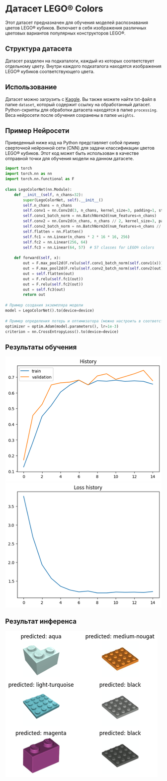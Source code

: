 # Датасет LEGO® Colors

Этот датасет предназначен для обучения моделей распознавания цветов LEGO® кубиков. Включает в себя изображения различных цветовых вариантов популярных конструкторов LEGO®.

## Структура датасета

Датасет разделен на подкаталоги, каждый из которых соответствует отдельному цвету. Внутри каждого подкаталога находятся изображения LEGO® кубиков соответствующего цвета.

## Использование

Датасет можно загрузить с [Kaggle](https://www.kaggle.com/datasets/thijshavinga/lego-colors/data). Вы также можете найти txt-файл в папке `dataset`, который содержит ссылку на обработанный датасет. Python-скрипты для обработки датасета находятся в папке `processing`. Веса нейросети после обучения сохранены в папке `weights`.


## Пример Нейросети
Приведенный ниже код на Python представляет собой пример сверточной нейронной сети (CNN) для задачи классификации цветов LEGO® кубиков. Этот код может быть использован в качестве отправной точки для обучения модели на данном датасете.

```python
import torch
import torch.nn as nn
import torch.nn.functional as F

class LegoColorNet(nn.Module):
    def __init__(self, n_chans=32):
        super(LegoColorNet, self).__init__()
        self.n_chans = n_chans
        self.conv1 = nn.Conv2d(3, n_chans, kernel_size=3, padding=1, stride=1)
        self.conv1_batch_norm = nn.BatchNorm2d(num_features=n_chans)
        self.conv2 = nn.Conv2d(n_chans, n_chans // 2, kernel_size=3, padding=1, stride=1)
        self.conv2_batch_norm = nn.BatchNorm2d(num_features=n_chans // 2)
        self.flatten = nn.Flatten()
        self.fc1 = nn.Linear(n_chans * 2 * 16 * 16, 256)
        self.fc2 = nn.Linear(256, 64)
        self.fc3 = nn.Linear(64, 57)  # 57 classes for LEGO® colors

    def forward(self, x):
        out = F.max_pool2d(F.relu(self.conv1_batch_norm(self.conv1(x))), 2)
        out = F.max_pool2d(F.relu(self.conv2_batch_norm(self.conv2(out))), 2)
        out = self.flatten(out)
        out = F.relu(self.fc1(out))
        out = F.relu(self.fc2(out))
        out = self.fc3(out)
        return out

# Пример создания экземпляра модели
model = LegoColorNet().to(device=device)

# Пример определения потерь и оптимизатора (можно настроить в соответствии с задачей)
optimizer = optim.Adam(model.parameters(), lr=1e-3)
criterion = nn.CrossEntropyLoss().to(device=device)
```

## Результаты обучения
![Accuracy](https://github.com/Lapamore/Kaggle_competitions/blob/main/Lego%20Image%20Color%20Classifier/results/Обучение.png)
![Loss](https://github.com/Lapamore/Kaggle_competitions/blob/main/Lego%20Image%20Color%20Classifier/results/Потери.png)

## Результат инференса
![Predict](https://github.com/Lapamore/Kaggle_competitions/blob/main/Lego%20Image%20Color%20Classifier/results/Предсказания.png)
